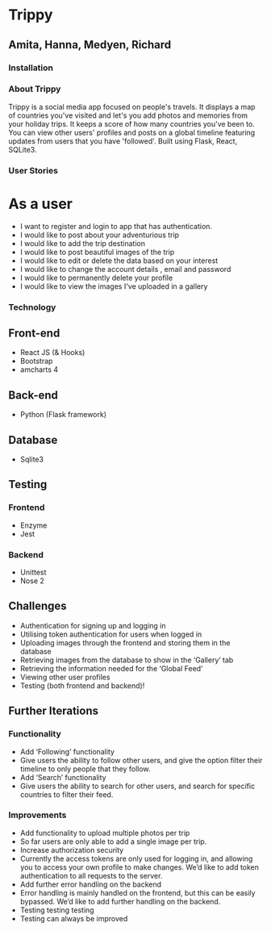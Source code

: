 # Trippy
## Amita, Hanna, Medyen, Richard

### Installation

### About Trippy

Trippy is a social media app focused on people's travels. It displays a map of countries you've visited and let's you add photos and memories from your holiday trips. It keeps a score of how many countries you've been to. You can view other users' profiles and posts on a global timeline featuring updates from users that you have 'followed'. 
Built using Flask, React, SQLite3.



### User Stories

# As a user 
- I want to register and login to app that has authentication.
- I would like to post about your adventurious trip 
- I would like to add the trip destination
- I would like to post beautiful images of the trip
- I would like to edit or delete the data based on your interest 
- I would like to change the account details , email and password
- I would like to permanently delete your profile 
- I would like to view the images I've uploaded in a gallery


### Technology

## Front-end
- React JS (& Hooks)
- Bootstrap
- amcharts 4 

## Back-end
- Python (Flask framework)

## Database 
- Sqlite3

## Testing
### Frontend
- Enzyme 
- Jest 

### Backend 
- Unittest
- Nose 2

## Challenges
- Authentication for signing up and logging in 
- Utilising token authentication for users when logged in
- Uploading images through the frontend and storing them in the database
- Retrieving images from the database to show in the ‘Gallery’ tab
- Retrieving the information needed for the ‘Global Feed’
- Viewing other user profiles
- Testing (both frontend and backend)!


## Further Iterations

### Functionality
- Add ‘Following’ functionality
- Give users the ability to follow other users, and give the option filter their timeline to only people that they follow.
- Add ‘Search’ functionality
- Give users the ability to search for other users, and search for specific countries to filter their feed.

### Improvements
- Add functionality to upload multiple photos per trip
- So far users are only able to add a single image per trip.
- Increase authorization security
- Currently the access tokens are only used for logging in, and allowing you to access your own profile to make changes. We’d like to add token authentication to all requests to the server.
- Add further error handling on the backend
- Error handling is mainly handled on the frontend, but this can be easily bypassed. We’d like to add further handling on the backend.
- Testing testing testing
- Testing can always be improved
